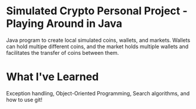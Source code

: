 # Simulated Crypto Personal Project - Playing Around in Java
Java program to create local simulated coins, wallets, and markets. Wallets can hold multipe different coins, and the 
market holds multiple wallets and facilitates the transfer of coins between them.



# What I've Learned
Exception handling, Object-Oriented Programming, Search algorithms, and how to use git!
